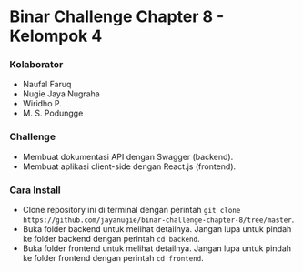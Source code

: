 # Binar Challenge Chapter 8 - Kelompok 4

### Kolaborator

* Naufal Faruq
* Nugie Jaya Nugraha
* Wiridho P.
* M. S. Podungge
### Challenge

* Membuat dokumentasi API dengan Swagger (backend).
* Membuat aplikasi client-side dengan React.js (frontend).

### Cara Install

* Clone repository ini di terminal dengan perintah `git clone https://github.com/jayanugie/binar-challenge-chapter-8/tree/master`.
* Buka folder backend untuk melihat detailnya. Jangan lupa untuk pindah ke folder backend dengan perintah `cd backend`.
* Buka folder frontend untuk melihat detailnya. Jangan lupa untuk pindah ke folder frontend dengan perintah `cd frontend`.
